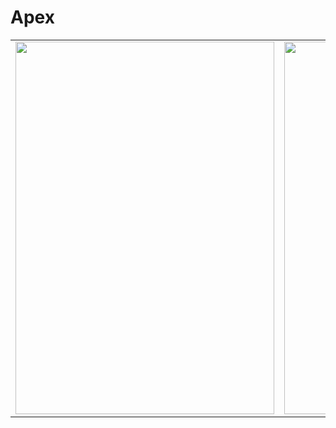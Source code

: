 # Apex

<table>
  <tr>
    <td valign="top">
      <img src="https://user-images.githubusercontent.com/64171964/190293539-51c776fa-5b0e-4ca3-97dd-e1134d27655a.PNG" width="414" height="596">
    </td>
    <td valign="top">
      <img src="https://user-images.githubusercontent.com/64171964/190293543-1976b7a8-172b-42da-94b8-8fafae834ff8.PNG" width="414" height="596">
    </td>
    <td valign="top">
      <img src="https://user-images.githubusercontent.com/64171964/190293550-6ab26a66-74ce-436c-a15e-f013d8fe5b80.PNG" width="414" height="596">
    </td>
    <td valign="top">
      <img src="https://user-images.githubusercontent.com/64171964/190293557-d30effcf-80d4-461e-89ef-b2cddbb240c0.PNG" width="414" height="596">
    </td>
  </tr>
</table>
